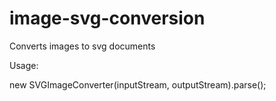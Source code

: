 # image-svg-conversion

Converts images to svg documents

Usage:

new SVGImageConverter(inputStream, outputStream).parse();

